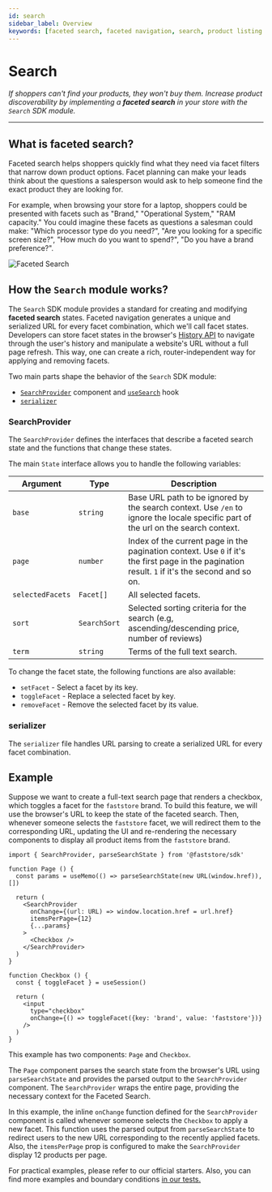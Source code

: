 ```yaml
---
id: search
sidebar_label: Overview
keywords: [faceted search, faceted navigation, search, product listing page, plp]
---
```


# Search 

*If shoppers can't find your products, they won't buy them. Increase product discoverability by implementing a **faceted search** in your store with the `Search` SDK module.*

---


## What is faceted search?

Faceted search helps shoppers quickly find what they need via facet filters that narrow down product options. Facet planning can make your leads think about the questions a salesperson would ask to help someone find the exact product they are looking for.

For example, when browsing your store for a laptop, shoppers could be presented with facets such as "Brand," "Operational System," "RAM capacity." You could imagine these facets as questions a salesman could make: "Which processor type do you need?", "Are you looking for a specific screen size?", "How much do you want to spend?", "Do you have a brand preference?".

![Faceted Search](https://vtexhelp.vtexassets.com/assets/docs/src/FacetedSearch___7d5958d80e6945f07dae5f9f7d2ac8d4.jpg)

## How the `Search` module works?

The `Search` SDK module provides a standard for creating and modifying **faceted search** states. Faceted navigation generates a unique and serialized URL for every facet combination, which we'll call facet states. 
Developers can store facet states in the browser's [History API](https://developer.mozilla.org/en-US/docs/Web/API/History_API) to navigate through the user's history and manipulate a website's URL without a full page refresh. This way, one can create a rich, router-independent way for applying and removing facets.

Two main parts shape the behavior of the `Search` SDK module:
- [`SearchProvider`](https://github.com/vtex/faststore/blob/master/packages/sdk/src/search/Provider.tsx) component and [`useSearch`](https://github.com/vtex/faststore/blob/master/packages/sdk/src/search/useSearch.ts) hook
- [`serializer`](https://github.com/vtex/faststore/blob/master/packages/sdk/src/search/serializer.ts)
  
### SearchProvider

The `SearchProvider` defines the interfaces that describe a faceted search state and the functions that change these states.

The main `State` interface allows you to handle the following variables:

|Argument|Type        |Description|
|--------|------------|---------------------------------------------------|
|`base`  |`string`    | Base URL path to be ignored by the search context. Use `/en` to ignore the locale specific part of the url on the search context. |
|`page`  |`number`    | Index of the current page in the pagination context. Use `0` if it's the first page in the pagination result. `1` if it's the second and so on. |
|`selectedFacets`|`Facet[]`|All selected facets.|
|`sort`  | `SearchSort`|Selected sorting criteria for the search (e.g, ascending/descending price, number of reviews)|
|`term`  |`string`    | Terms of the full text search.|

To change the facet state, the following functions are also available:
- `setFacet` - Select a facet by its key.
- `toggleFacet` - Replace a selected facet by key.
- `removeFacet` - Remove the selected facet by its value.

### serializer

The `serializer` file handles URL parsing to create a serialized URL for every facet combination.

## Example
Suppose we want to create a full-text search page that renders a checkbox, which toggles a facet for the `faststore` brand. To build this feature, we will use the browser's URL to keep the state of the faceted search. Then, whenever someone selects the `faststore` facet, we will redirect them to the corresponding URL, updating the UI and re-rendering the necessary components to display all product items from the `faststore` brand.
```tsx
import { SearchProvider, parseSearchState } from '@faststore/sdk'

function Page () {
  const params = useMemo(() => parseSearchState(new URL(window.href)), [])

  return (
    <SearchProvider
      onChange={(url: URL) => window.location.href = url.href}
      itemsPerPage={12}
      {...params}
    >
      <Checkbox />
    </SearchProvider>
  )
}

function Checkbox () {
  const { toggleFacet } = useSession()

  return (
    <input 
      type="checkbox" 
      onChange={() => toggleFacet({key: 'brand', value: 'faststore'})} 
    />
  )
}
```

This example has two components: `Page` and `Checkbox`. 

The `Page` component parses the search state from the browser's URL using `parseSearchState` and provides the parsed output to the `SearchProvider` component. The `SearchProvider` wraps the entire page, providing the necessary context for the Faceted Search.

In this example, the inline `onChange` function defined for the `SearchProvider` component is called whenever someone selects the `Checkbox` to apply a new facet. This function uses the parsed output from `parseSearchState` to redirect users to the new URL corresponding to the recently applied facets. Also, the `itemsPerPage` prop is configured to make the `SearchProvider` display 12 products per page.

For practical examples, please refer to our official starters. Also, you can find more examples and boundary conditions [in our tests.](https://github.com/vtex/faststore/tree/master/packages/sdk/test/search)
